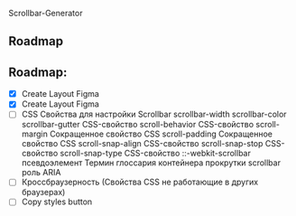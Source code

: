 Scrollbar-Generator

## Roadmap

## Roadmap:
- [x] Create Layout Figma
- [x] Create Layout Figma
- [ ] CSS Свойства для настройки Scrollbar 
    scrollbar-width
    scrollbar-color
    scrollbar-gutter CSS-свойство
    scroll-behavior CSS-свойство
    scroll-margin Сокращенное свойство CSS
    scroll-padding Сокращенное свойство CSS
    scroll-snap-align CSS-свойство
    scroll-snap-stop CSS-свойство
    scroll-snap-type CSS-свойство
    ::-webkit-scrollbar псевдоэлемент
    Термин глоссария контейнера прокрутки
    scrollbar роль ARIA
- [ ] Кроссбраузерность (Свойства CSS не работающие в других браузерах)
- [ ] Copy styles button
